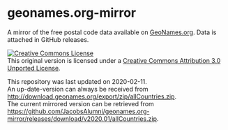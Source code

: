 # geonames.org-mirror
A mirror of the free postal code data available on [GeoNames.org](http://www.geonames.org/). 
Data is attached in GitHub releases. 

<a rel="license" href="http://creativecommons.org/licenses/by/3.0/"><img alt="Creative Commons License" style="border-width:0" src="https://i.creativecommons.org/l/by/3.0/88x31.png" /></a><br />This original version is licensed under a <a rel="license" href="http://creativecommons.org/licenses/by/3.0/">Creative Commons Attribution 3.0 Unported License</a>.

This repository was last updated on 2020-02-11.  
An up-date-version can always be received from http://download.geonames.org/export/zip/allCountries.zip.  
The current mirrored version can be retrieved from https://github.com/JacobsAlumni/geonames.org-mirror/releases/download/v2020.01/allCountries.zip.   